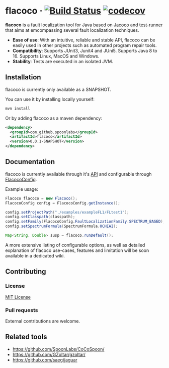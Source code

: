 # flacoco · [![Build Status](https://travis-ci.com/SpoonLabs/flacoco.svg?branch=master)](https://travis-ci.com/SpoonLabs/flacoco) [![codecov](https://codecov.io/gh/SpoonLabs/flacoco/branch/master/graph/badge.svg?token=7WWFGI1KWW)](https://codecov.io/gh/SpoonLabs/flacoco)

**flacoco** is a fault localization tool for Java based on [Jacoco](https://github.com/jacoco/jacoco) and [test-runner](https://github.com/STAMP-project/test-runner) that aims at emcompassing several fault localization techniques.

* **Ease of use**: With an intuitive, reliable and stable API, flacoco can be easily used in other projects such as automated program repair tools.
* **Compatibility**: Supports JUnit3, Junit4 and JUni5. Supports Java 8 to 16. Supports Linux, MacOS and Windows.
* **Stability**: Tests are executed in an isolated JVM.

## Installation

flacoco is currently only available as a SNAPSHOT. 

You can use it by installing locally yourself:
```bash
mvn install
```

Or by adding flacoco as a maven dependency:

```xml
<dependency>
  <groupId>com.github.spoonlabs</groupId>
  <artifactId>flacoco</artifactId>
  <version>0.0.1-SNAPSHOT</version>
</dependency>
```


## Documentation

flacoco is currently available through it's [API](src/main/java/fr/spoonlabs/flacoco/api/Flacoco.java) and configurable through [FlacocoConfig](src/main/java/fr/spoonlabs/flacoco/core/config/FlacocoConfig.java).

Example usage:
```java
Flacoco flacoco = new Flacoco();
FlacocoConfig config = FlacocoConfig.getInstance();

config.setProjectPath("./examples/exampleFL1/FLtest1");
config.setClasspath(classpath);
config.setFamily(FlacocoConfig.FaultLocalizationFamily.SPECTRUM_BASED);
config.setSpectrumFormula(SpectrumFormula.OCHIAI);

Map<String, Double> susp = flacoco.runDefault();
```

A more extensive listing of configurable options, as well as detailed explanation of flacoco use-cases, features and limitation will be soon available in a dedicated wiki.

## Contributing

### License

[MIT License](LICENSE)

### Pull requests

External contributions are welcome.

## Related tools

* https://github.com/SpoonLabs/CoCoSpoon/
* https://github.com/GZoltar/gzoltar/
* https://github.com/saeg/jaguar
